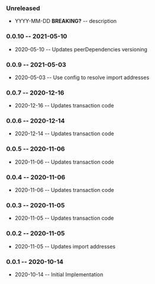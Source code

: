 ### Unreleased

- YYYY-MM-DD **BREAKING?** -- description

### 0.0.10 -- 2021-05-10

- 2020-05-10 -- Updates peerDependencies versioning

### 0.0.9 -- 2021-05-03

- 2020-05-03 -- Use config to resolve import addresses

### 0.0.7 -- 2020-12-16

- 2020-12-16 -- Updates transaction code

### 0.0.6 -- 2020-12-14

- 2020-12-14 -- Updates transaction code

### 0.0.5 -- 2020-11-06

- 2020-11-06 -- Updates transaction code

### 0.0.4 -- 2020-11-06

- 2020-11-06 -- Updates transaction code

### 0.0.3 -- 2020-11-05

- 2020-11-05 -- Updates transaction code

### 0.0.2 -- 2020-11-05

- 2020-11-05 -- Updates import addresses

### 0.0.1 -- 2020-10-14

- 2020-10-14 -- Initial Implementation